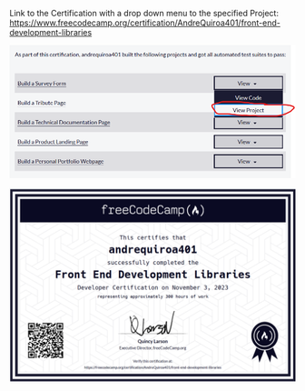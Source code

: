 Link to the Certification with a drop down menu to the specified Project: https://www.freecodecamp.org/certification/AndreQuiroa401/front-end-development-libraries 



![img](https://raw.githubusercontent.com/Tranqpenguin/Portfolio/working/HTML-CSS%20Work/Landing%20Page/Screenshot%202023-11-07%20134217.png)

![img](https://raw.githubusercontent.com/Tranqpenguin/Portfolio/working/Certifications/Screenshot%202023-11-07%20162454.png)
